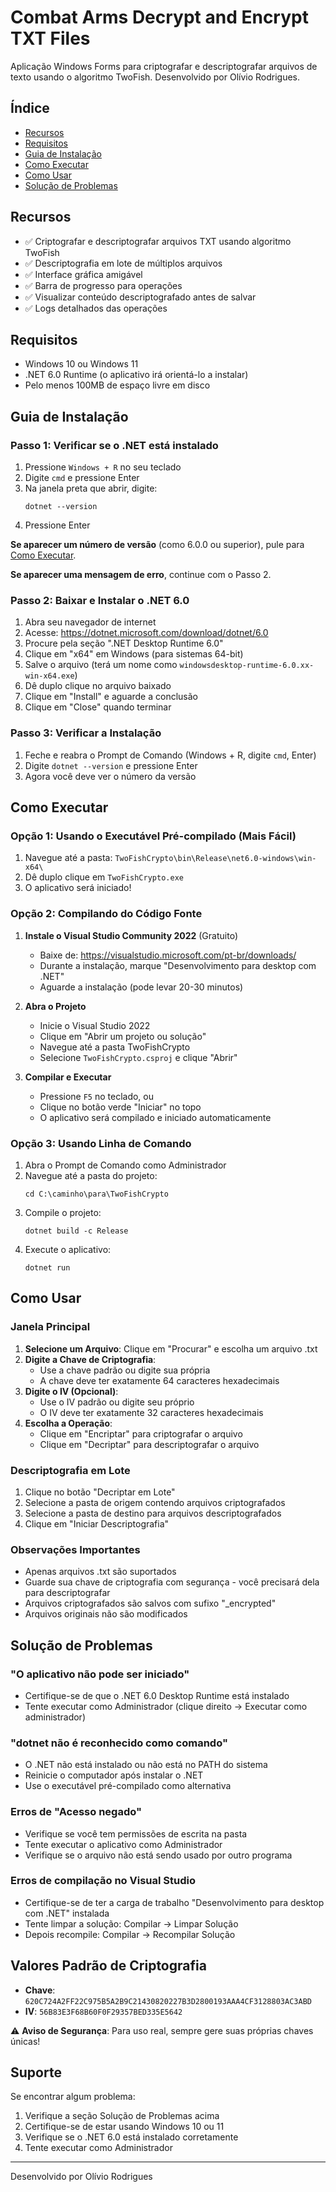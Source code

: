 # Combat Arms Decrypt and Encrypt TXT Files

Aplicação Windows Forms para criptografar e descriptografar arquivos de texto usando o algoritmo TwoFish. Desenvolvido por Olívio Rodrigues.

## Índice
- [Recursos](#recursos)
- [Requisitos](#requisitos)
- [Guia de Instalação](#guia-de-instalação)
- [Como Executar](#como-executar)
- [Como Usar](#como-usar)
- [Solução de Problemas](#solução-de-problemas)

## Recursos

- ✅ Criptografar e descriptografar arquivos TXT usando algoritmo TwoFish
- ✅ Descriptografia em lote de múltiplos arquivos
- ✅ Interface gráfica amigável
- ✅ Barra de progresso para operações
- ✅ Visualizar conteúdo descriptografado antes de salvar
- ✅ Logs detalhados das operações

## Requisitos

- Windows 10 ou Windows 11
- .NET 6.0 Runtime (o aplicativo irá orientá-lo a instalar)
- Pelo menos 100MB de espaço livre em disco

## Guia de Instalação

### Passo 1: Verificar se o .NET está instalado

1. Pressione `Windows + R` no seu teclado
2. Digite `cmd` e pressione Enter
3. Na janela preta que abrir, digite:
   ```
   dotnet --version
   ```
4. Pressione Enter

**Se aparecer um número de versão** (como 6.0.0 ou superior), pule para [Como Executar](#como-executar).

**Se aparecer uma mensagem de erro**, continue com o Passo 2.

### Passo 2: Baixar e Instalar o .NET 6.0

1. Abra seu navegador de internet
2. Acesse: https://dotnet.microsoft.com/download/dotnet/6.0
3. Procure pela seção ".NET Desktop Runtime 6.0"
4. Clique em "x64" em Windows (para sistemas 64-bit)
5. Salve o arquivo (terá um nome como `windowsdesktop-runtime-6.0.xx-win-x64.exe`)
6. Dê duplo clique no arquivo baixado
7. Clique em "Install" e aguarde a conclusão
8. Clique em "Close" quando terminar

### Passo 3: Verificar a Instalação

1. Feche e reabra o Prompt de Comando (Windows + R, digite `cmd`, Enter)
2. Digite `dotnet --version` e pressione Enter
3. Agora você deve ver o número da versão

## Como Executar

### Opção 1: Usando o Executável Pré-compilado (Mais Fácil)

1. Navegue até a pasta: `TwoFishCrypto\bin\Release\net6.0-windows\win-x64\`
2. Dê duplo clique em `TwoFishCrypto.exe`
3. O aplicativo será iniciado!

### Opção 2: Compilando do Código Fonte

1. **Instale o Visual Studio Community 2022** (Gratuito)
   - Baixe de: https://visualstudio.microsoft.com/pt-br/downloads/
   - Durante a instalação, marque "Desenvolvimento para desktop com .NET"
   - Aguarde a instalação (pode levar 20-30 minutos)

2. **Abra o Projeto**
   - Inicie o Visual Studio 2022
   - Clique em "Abrir um projeto ou solução"
   - Navegue até a pasta TwoFishCrypto
   - Selecione `TwoFishCrypto.csproj` e clique "Abrir"

3. **Compilar e Executar**
   - Pressione `F5` no teclado, ou
   - Clique no botão verde "Iniciar" no topo
   - O aplicativo será compilado e iniciado automaticamente

### Opção 3: Usando Linha de Comando

1. Abra o Prompt de Comando como Administrador
2. Navegue até a pasta do projeto:
   ```
   cd C:\caminho\para\TwoFishCrypto
   ```
3. Compile o projeto:
   ```
   dotnet build -c Release
   ```
4. Execute o aplicativo:
   ```
   dotnet run
   ```

## Como Usar

### Janela Principal

1. **Selecione um Arquivo**: Clique em "Procurar" e escolha um arquivo .txt
2. **Digite a Chave de Criptografia**: 
   - Use a chave padrão ou digite sua própria
   - A chave deve ter exatamente 64 caracteres hexadecimais
3. **Digite o IV (Opcional)**:
   - Use o IV padrão ou digite seu próprio
   - O IV deve ter exatamente 32 caracteres hexadecimais
4. **Escolha a Operação**:
   - Clique em "Encriptar" para criptografar o arquivo
   - Clique em "Decriptar" para descriptografar o arquivo

### Descriptografia em Lote

1. Clique no botão "Decriptar em Lote"
2. Selecione a pasta de origem contendo arquivos criptografados
3. Selecione a pasta de destino para arquivos descriptografados
4. Clique em "Iniciar Descriptografia"

### Observações Importantes

- Apenas arquivos .txt são suportados
- Guarde sua chave de criptografia com segurança - você precisará dela para descriptografar
- Arquivos criptografados são salvos com sufixo "_encrypted"
- Arquivos originais não são modificados

## Solução de Problemas

### "O aplicativo não pode ser iniciado"
- Certifique-se de que o .NET 6.0 Desktop Runtime está instalado
- Tente executar como Administrador (clique direito → Executar como administrador)

### "dotnet não é reconhecido como comando"
- O .NET não está instalado ou não está no PATH do sistema
- Reinicie o computador após instalar o .NET
- Use o executável pré-compilado como alternativa

### Erros de "Acesso negado"
- Verifique se você tem permissões de escrita na pasta
- Tente executar o aplicativo como Administrador
- Verifique se o arquivo não está sendo usado por outro programa

### Erros de compilação no Visual Studio
- Certifique-se de ter a carga de trabalho "Desenvolvimento para desktop com .NET" instalada
- Tente limpar a solução: Compilar → Limpar Solução
- Depois recompile: Compilar → Recompilar Solução

## Valores Padrão de Criptografia

- **Chave**: `620C724A2FF22C975B5A2B9C21430820227B3D2800193AAA4CF3128803AC3ABD`
- **IV**: `56B83E3F68B60F0F29357BED335E5642`

⚠️ **Aviso de Segurança**: Para uso real, sempre gere suas próprias chaves únicas!

## Suporte

Se encontrar algum problema:
1. Verifique a seção Solução de Problemas acima
2. Certifique-se de estar usando Windows 10 ou 11
3. Verifique se o .NET 6.0 está instalado corretamente
4. Tente executar como Administrador

---
Desenvolvido por Olívio Rodrigues